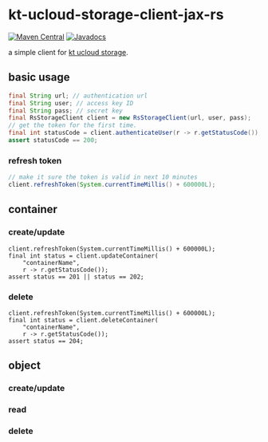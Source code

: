 # kt-ucloud-storage-client-jax-rs
[![Maven Central](https://img.shields.io/maven-central/v/com.github.jinahya/kt-ucloud-storage-client-jax-rs.svg?maxAge=2592000)](http://search.maven.org/#search%7Cgav%7C1%7Cg%3A%22com.github.jinahya%22%20AND%20a%3A%22kt-ucloud-storage-client-jax-rs%22)
[![Javadocs](http://www.javadoc.io/badge/com.github.jinahya/kt-ucloud-storage-client-jax-rs.svg)](http://www.javadoc.io/doc/com.github.jinahya/kt-ucloud-storage-client-jax-rs)

a simple client for [kt ucloud storage](https://ucloudbiz.olleh.com/portal/ktcloudportal.epc.productintro.ss.info.html).

## basic usage
```java
final String url; // authentication url
final String user; // access key ID
final String pass; // secret key
final RsStorageClient client = new RsStorageClient(url, user, pass);
// get the token for the first time.
final int statusCode = client.authenticateUser(r -> r.getStatusCode());
assert statusCode == 200;
```
### refresh token
```java
// make it sure the token is valid in next 10 minutes
client.refreshToken(System.currentTimeMillis() + 600000L);
```

## container
### create/update
```
client.refreshToken(System.currentTimeMillis() + 600000L);
final int status = client.updateContainer(
    "containerName",
    r -> r.getStatusCode());
assert status == 201 || status == 202;
```
### delete
```
client.refreshToken(System.currentTimeMillis() + 600000L);
final int status = client.deleteContainer(
    "containerName",
    r -> r.getStatusCode());
assert status == 204;
```
## object

### create/update
### read
### delete
